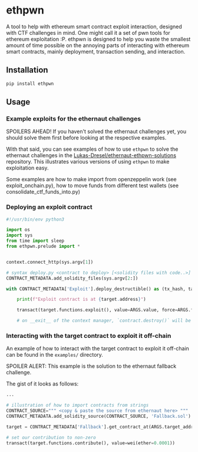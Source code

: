 # ethpwn

A tool to help with ethereum smart contract exploit interaction, designed with CTF challenges in mind.
One might call it a set of pwn tools for ethereum exploitation :P. ethpwn is designed to help you waste the smallest amount
of time possible on the annoying parts of interacting with ethereum smart contracts, mainly deployment, transaction sending,
and interaction.

## Installation

```bash
pip install ethpwn
```

## Usage

### Example exploits for the ethernaut challenges

SPOILERS AHEAD! If you haven't solved the ethernaut challenges yet, you should solve them first before looking at the
respective examples.

With that said, you can see examples of how to use `ethpwn` to solve the ethernaut challenges in the [Lukas-Dresel/ethernaut-ethpwn-solutions](https://github.com/Lukas-Dresel/ethernaut-ethpwn-solutions) repository. This illustrates various versions of using `ethpwn` to make exploitation easy.

Some examples are how to make import from openzeppelin work (see exploit_onchain.py), how to move funds from different
test wallets (see consolidate_ctf_funds_into.py)

### Deploying an exploit contract

```python
#!/usr/bin/env python3

import os
import sys
from time import sleep
from ethpwn.prelude import *


context.connect_http(sys.argv[1])

# syntax deploy.py <contract to deploy> [<solidity files with code..>]
CONTRACT_METADATA.add_solidity_files(sys.argv[2:])

with CONTRACT_METADATA['Exploit'].deploy_destructible() as (tx_hash, target):

    print(f"Exploit contract is at {target.address}")

    transact(target.functions.exploit(), value=ARGS.value, force=ARGS.force)

    # on __exit__ of the context manager, `contract.destroy()` will be called to return any leftover funds
```

### Interacting with the target contract to exploit it off-chain

An example of how to interact with the target contract to exploit it off-chain can be found in the `examples/` directory.

SPOILER ALERT: This example is the solution to the ethernaut fallback challenge.

The gist of it looks as follows:

```python
...

# illustration of how to import contracts from strings
CONTRACT_SOURCE=""" <copy & paste the source from ethernaut here> """
CONTRACT_METADATA.add_solidity_source(CONTRACT_SOURCE, 'Fallback.sol')

target = CONTRACT_METADATA['Fallback'].get_contract_at(ARGS.target_addr)

# set our contribution to non-zero
transact(target.functions.contribute(), value=wei(ether=0.0001))
```
